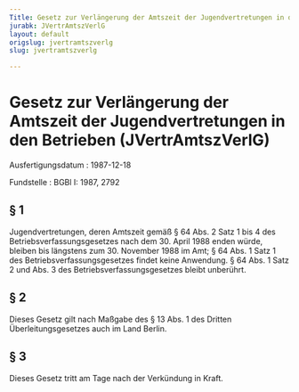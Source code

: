 ```yaml
---
Title: Gesetz zur Verlängerung der Amtszeit der Jugendvertretungen in den Betrieben
jurabk: JVertrAmtszVerlG
layout: default
origslug: jvertramtszverlg
slug: jvertramtszverlg

---
```


# Gesetz zur Verlängerung der Amtszeit der Jugendvertretungen in den Betrieben (JVertrAmtszVerlG)

Ausfertigungsdatum
:   1987-12-18

Fundstelle
:   BGBl I: 1987, 2792

## § 1

Jugendvertretungen, deren Amtszeit gemäß § 64 Abs. 2 Satz 1 bis 4 des
Betriebsverfassungsgesetzes nach dem 30. April 1988 enden würde,
bleiben bis längstens zum 30. November 1988 im Amt; § 64 Abs. 1 Satz 1
des Betriebsverfassungsgesetzes findet keine Anwendung. § 64 Abs. 1
Satz 2 und Abs. 3 des Betriebsverfassungsgesetzes bleibt unberührt.

## § 2

Dieses Gesetz gilt nach Maßgabe des § 13 Abs. 1 des Dritten
Überleitungsgesetzes auch im Land Berlin.

## § 3

Dieses Gesetz tritt am Tage nach der Verkündung in Kraft.

